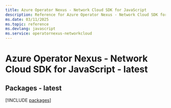 ```yaml
---
title: Azure Operator Nexus - Network Cloud SDK for JavaScript
description: Reference for Azure Operator Nexus - Network Cloud SDK for JavaScript
ms.date: 03/11/2025
ms.topic: reference
ms.devlang: javascript
ms.service: operatornexus-networkcloud
---
```

# Azure Operator Nexus - Network Cloud SDK for JavaScript - latest
## Packages - latest
[!INCLUDE [packages](operator-nexus---network-cloud-index.md)]